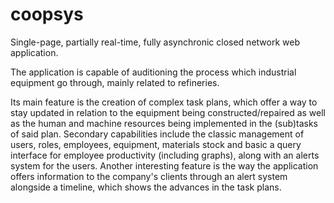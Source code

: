 # coopsys
Single-page, partially real-time, fully asynchronic closed network web application.

The application is capable of auditioning the process which industrial equipment go through, mainly related to refineries.

Its main feature is the creation of complex task plans, which offer a way to stay updated in relation to the equipment being constructed/repaired as well as the human and machine resources being implemented in the (sub)tasks of said plan.
Secondary capabilities include the classic management of users, roles, employees, equipment, materials stock and basic a query interface for employee productivity (including graphs), along with an alerts system for the users.
Another interesting feature is the way the application offers information to the company's clients through an alert system alongside a timeline, which shows the advances in the task plans.
